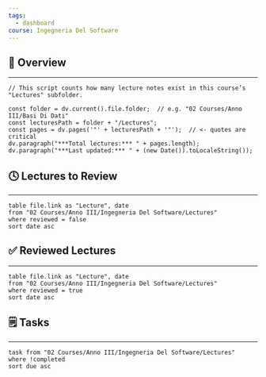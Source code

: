 ```yaml
---
tags:
  - dashboard
course: Ingegneria Del Software
---
```

## 🧩 Overview
---
```dataviewjs
// This script counts how many lecture notes exist in this course’s "Lectures" subfolder.

const folder = dv.current().file.folder;  // e.g. "02 Courses/Anno III/Basi Di Dati"
const lecturesPath = folder + "/Lectures"; 
const pages = dv.pages('"' + lecturesPath + '"');  // <- quotes are critical
dv.paragraph("***Total lectures:*** " + pages.length);
dv.paragraph("***Last updated:*** " + (new Date()).toLocaleString());
```
## 🕓 Lectures to Review
---
```dataview
table file.link as "Lecture", date
from "02 Courses/Anno III/Ingegneria Del Software/Lectures"
where reviewed = false
sort date asc
```

## ✅ Reviewed Lectures
---
```dataview
table file.link as "Lecture", date
from "02 Courses/Anno III/Ingegneria Del Software/Lectures"
where reviewed = true
sort date asc
```

## 🗒️ Tasks
---
```dataview
task from "02 Courses/Anno III/Ingegneria Del Software/Lectures"
where !completed
sort due asc
```
